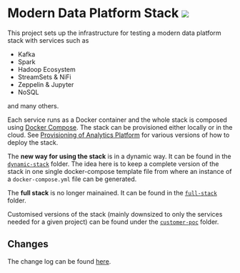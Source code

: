 # Modern Data Platform Stack   ![](https://pbs.twimg.com/profile_images/1115917118485217280/fvWGyi3J_400x400.png)

This project sets up the infrastructure for testing a modern data platform stack with services such as

* Kafka
* Spark
* Hadoop Ecosystem
* StreamSets & NiFi
* Zeppelin & Jupyter
* NoSQL

and many others.

Each service runs as a Docker container and the whole stack is composed using [Docker Compose](https://docs.docker.com/compose/). The stack can be provisioned either locally or in the cloud. See [Provisioning of Analytics Platform](./full-stack/environment/README.md) for various versions of how to deploy the stack. 

The **new way for using the stack** is in a dynamic way. It can be found in the [`dynamic-stack`](./dynamic-stack/README.md) folder. The idea here is to keep a complete version of the stack in one single docker-compose template file from where an instance of a `docker-compose.yml` file can be generated.    

The **full stack** is no longer mainained. It can be found in the [`full-stack`](./full-stack/README.md) folder. 

Customised versions of the stack (mainly downsized to only the services needed for a given project) can be found under the [`customer-poc`](./full-stack/README.md) folder.

## Changes

The change log can be found [here](./full-stack/Changes.md).
